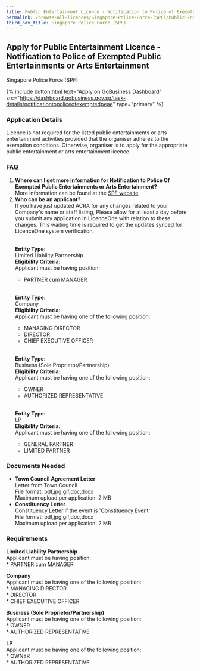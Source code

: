 ```yaml
---
title: Public Entertainment Licence - Notification to Police of Exempted Public Entertainments or Arts Entertainment
permalink: /browse-all-licences/Singapore-Police-Force-(SPF)/Public-Entertainment-Licence---Notification-to-Police-of-Exempted-Public-Entertainments-or-Arts-Entertainment
third_nav_title: Singapore Police Force (SPF)
---
```


## Apply for Public Entertainment Licence - Notification to Police of Exempted Public Entertainments or Arts Entertainment

Singapore Police Force (SPF)

{% include button.html text="Apply on GoBusiness Dashboard" src="https://dashboard.gobusiness.gov.sg/task-details/notificationtopoliceofexemptedpeae" type="primary" %}

<H3>Application Details</H3>

<p>Licence is not required for the listed public entertainments or arts entertainment activities provided that the organiser adheres to the exemption conditions. Otherwise, organiser is to apply for the appropriate public entertainment or arts entertainment licence.</p>

<h3>FAQ</h3>

<ol>
<li>
<strong>Where can I get more information for Notification to Police Of Exempted Public Entertainments or Arts Entertainment?</strong><br> 
More information can be found at the 
<a href="https://www.police.gov.sg/e-services/" target="_blank" rel="noopener">SPF website</a>
</li>
<li>
<strong>Who can be an applicant?</strong><br>
If you have just updated ACRA for any changes related to your Company's name or staff listing, Please allow for at least a day before you submit any application in LicenceOne with relation to these changes. This waiting time is required to get the updates synced for LicenceOne system verification.<br><br>

<strong>Entity Type:</strong> <br>
Limited Liability Partnership<br>
<strong>Eligibility Criteria:</strong><br>
Applicant must be having position:<br> 
* PARTNER cum MANAGER<br> 
<br>

<strong>Entity Type:</strong> <br>
Company<br>
<strong>Eligibility Criteria:</strong><br>
Applicant must be having one of the following position:<br>
* MANAGING DIRECTOR<br>
* DIRECTOR<br>
* CHIEF EXECUTIVE OFFICER<br>
<br> 

<strong>Entity Type:</strong> <br>
Business (Sole Proprietor/Partnership)<br>
<strong>Eligibility Criteria:</strong><br>
Applicant must be having one of the following position:<br>
* OWNER<br>
* AUTHORIZED REPRESENTATIVE
<br>

<strong>Entity Type:</strong> <br>
LP<br>
<strong>Eligibility Criteria:</strong><br>
Applicant must be having one of the following position:<br>
* GENERAL PARTNER<br>
* LIMITED PARTNER
</li>

</ol>


<H3>Documents Needed</H3>

<ul>
<li><strong>Town Council Agreement Letter</strong><br />Letter from Town Council
<br>
File format: pdf,jpg,gif,doc,docx<br>
Maximum upload per application: 2 MB
</li>

<li><strong>Constituency Letter</strong><br />Constituency Letter if the event is 'Constituency Event'
<br>
File format: pdf,jpg,gif,doc,docx<br>
Maximum upload per application: 2 MB
</li>

</ul>

<H3>Requirements</H3>

<p><strong>Limited Liability Partnership</strong><br />Applicant must be having position:<br />* PARTNER cum MANAGER</p>
<p><strong>Company</strong><br />Applicant must be having one of the following position:<br />* MANAGING DIRECTOR<br />* DIRECTOR<br />* CHIEF EXECUTIVE OFFICER</p>
<p><strong>Business (Sole Proprietor/Partnership)</strong><br />Applicant must be having one of the following position:<br />* OWNER<br />* AUTHORIZED REPRESENTATIVE</p>
<p><strong>LP</strong><br />Applicant must be having one of the following position:<br />* OWNER<br />* AUTHORIZED REPRESENTATIVE</p>

